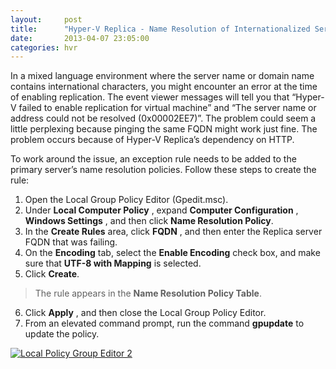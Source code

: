 ```yaml
---
layout:     post
title:      "Hyper-V Replica - Name Resolution of Internationalized Server/Domain names"
date:       2013-04-07 23:05:00
categories: hvr
---
```

In a mixed language environment where the server name or domain name contains international characters, you might encounter an error at the time of enabling replication. The event viewer messages will tell you that “Hyper-V failed to enable replication for virtual machine” and “The server name or address could not be resolved (0x00002EE7)”. The problem could seem a little perplexing because pinging the same FQDN might work just fine. The problem occurs because of Hyper-V Replica’s dependency on HTTP.

To work around the issue, an exception rule needs to be added to the primary server’s name resolution policies. Follow these steps to create the rule:

  1. Open the Local Group Policy Editor (Gpedit.msc).
  2. Under **Local Computer Policy** , expand **Computer Configuration** , **Windows Settings** , and then click **Name Resolution Policy**.
  3. In the **Create Rules** area, click **FQDN** , and then enter the Replica server FQDN that was failing.
  4. On the **Encoding** tab, select the **Enable Encoding** check box, and make sure that **UTF-8 with Mapping** is selected.
  5. Click **Create**. 

> The rule appears in the **Name Resolution Policy Table**.

  6. Click **Apply** , and then close the Local Group Policy Editor.
  7. From an elevated command prompt, run the command **gpupdate** to update the policy. 



[![Local Policy Group Editor 2](https://msdnshared.blob.core.windows.net/media/TNBlogsFS/prod.evol.blogs.technet.com/CommunityServer.Blogs.Components.WeblogFiles/00/00/00/50/45/metablogapi/0677.LocalPolicyGroupEditor2_thumb_32AE6ECF.png)](https://msdnshared.blob.core.windows.net/media/TNBlogsFS/prod.evol.blogs.technet.com/CommunityServer.Blogs.Components.WeblogFiles/00/00/00/50/45/metablogapi/5516.LocalPolicyGroupEditor2_6C9B210A.png)
